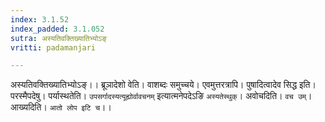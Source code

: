 ```yaml
---
index: 3.1.52
index_padded: 3.1.052
sutra: अस्यतिवक्तिख्यातिभ्योऽङ्
vritti: padamanjari

---
```

अस्यतिवक्तिख्यातिभ्योऽङ्।। ब्रूञादेशो वेति। वाशब्दः समुच्चये। एवमुत्तरत्रापि। पुषादित्वादेव सिद्ध इति। परस्मैपदेषु। पर्यास्थतेति। `उपसर्गादस्यत्यूह्योर्वावचनम्` इत्यात्मनेपदेऽङि `अस्यतेस्थुक्`। अवोचदिति। `वच उम्`। आख्यदिति। `आतो लोप इटि च`।।